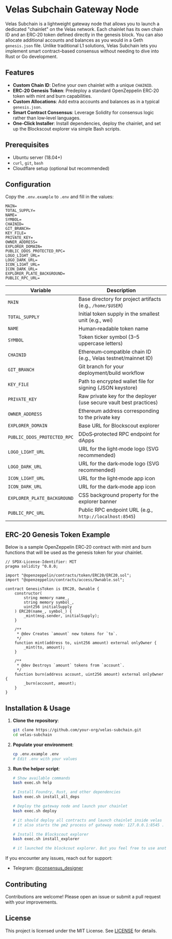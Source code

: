 # Velas Subchain Gateway Node



Velas Subchain is a lightweight gateway node that allows you to launch a dedicated "chainlet" on the Velas network. Each chainlet has its own chain ID and an ERC‑20 token defined directly in the genesis block. You can also allocate additional accounts and balances as you would in a Geth `genesis.json` file. Unlike traditional L1 solutions, Velas Subchain lets you implement smart contract–based consensus without needing to dive into Rust or Go development.

## Features

- **Custom Chain ID**: Define your own chainlet with a unique `CHAINID`.
- **ERC‑20 Genesis Token**: Predeploy a standard OpenZeppelin ERC‑20 token with mint and burn capabilities.
- **Custom Allocations**: Add extra accounts and balances as in a typical `genesis.json`.
- **Smart Contract Consensus**: Leverage Solidity for consensus logic rather than low‑level languages.
- **One‑Click Installer**: Install dependencies, deploy the chainlet, and set up the Blockscout explorer via simple Bash scripts.

## Prerequisites

- Ubuntu server (18.04+)
- `curl`, `git`, `bash`
- Cloudflare setup (optional but recommended)

## Configuration

Copy the `.env.example` to `.env` and fill in the values:

```.env
MAIN=
TOTAL_SUPPLY=
NAME=
SYMBOL=
CHAINID=
GIT_BRANCH=
KEY_FILE=
PRIVATE_KEY=
OWNER_ADDRESS=
EXPLORER_DOMAIN=
PUBLIC_DDOS_PROTECTED_RPC=
LOGO_LIGHT_URL=
LOGO_DARK_URL=
ICON_LIGHT_URL=
ICON_DARK_URL=
EXPLORER_PLATE_BACKGROUND=
PUBLIC_RPC_URL=
````

| Variable                    | Description                                                        |
| --------------------------- | ------------------------------------------------------------------ |
| `MAIN`                      | Base directory for project artifacts (e.g., `/home/$USER`)         |
| `TOTAL_SUPPLY`              | Initial token supply in the smallest unit (e.g., wei)              |
| `NAME`                      | Human‑readable token name                                          |
| `SYMBOL`                    | Token ticker symbol (3–5 uppercase letters)                        |
| `CHAINID`                   | Ethereum‑compatible chain ID (e.g., Velas testnet/mainnet ID)      |
| `GIT_BRANCH`                | Git branch for your deployment/build workflow                      |
| `KEY_FILE`                  | Path to encrypted wallet file for signing (JSON keystore)          |
| `PRIVATE_KEY`               | Raw private key for the deployer (use secure vault best practices) |
| `OWNER_ADDRESS`             | Ethereum address corresponding to the private key                  |
| `EXPLORER_DOMAIN`           | Base URL for Blockscout explorer                                   |
| `PUBLIC_DDOS_PROTECTED_RPC` | DDoS‑protected RPC endpoint for dApps                              |
| `LOGO_LIGHT_URL`            | URL for the light‑mode logo (SVG recommended)                      |
| `LOGO_DARK_URL`             | URL for the dark‑mode logo (SVG recommended)                       |
| `ICON_LIGHT_URL`            | URL for the light‑mode app icon                                    |
| `ICON_DARK_URL`             | URL for the dark‑mode app icon                                     |
| `EXPLORER_PLATE_BACKGROUND` | CSS background property for the explorer banner                    |
| `PUBLIC_RPC_URL`            | Public RPC endpoint URL (e.g., `http://localhost:8545`)            |

## ERC-20 Genesis Token Example

Below is a sample OpenZeppelin ERC‑20 contract with mint and burn functions that will be used as the genesis token for your chainlet.

```solidity
// SPDX-License-Identifier: MIT
pragma solidity ^0.8.0;

import "@openzeppelin/contracts/token/ERC20/ERC20.sol";
import "@openzeppelin/contracts/access/Ownable.sol";

contract GenesisToken is ERC20, Ownable {
    constructor(
        string memory name_,
        string memory symbol_,
        uint256 initialSupply
    ) ERC20(name_, symbol_) {
        _mint(msg.sender, initialSupply);
    }

    /**
     * @dev Creates `amount` new tokens for `to`.
     */
    function mint(address to, uint256 amount) external onlyOwner {
        _mint(to, amount);
    }

    /**
     * @dev Destroys `amount` tokens from `account`.
     */
    function burn(address account, uint256 amount) external onlyOwner {
        _burn(account, amount);
    }
}
```

## Installation & Usage

1. **Clone the repository**:

   ```bash
   git clone https://github.com/your-org/velas-subchain.git
   cd velas-subchain
   ```

2. **Populate your environment**:

   ```bash
   cp .env.example .env
   # Edit .env with your values
   ```

3. **Run the helper script**:

   ```bash
   # Show available commands
   bash exec.sh help

   # Install Foundry, Rust, and other dependencies
   bash exec.sh install_all_deps

   # Deploy the gateway node and launch your chainlet
   bash exec.sh deploy

   # it should deploy all contracts and launch chainlet inside velas
   # it also starts the pm2 process of gateway node: 127.0.0.1:8545 . it should be covered with cloudflare https://yourdomain.com/rpc

   # Install the Blockscout explorer
   bash exec.sh install_explorer

   # it launched the blockcout explorer. But you feel free to use another one

   ```

If you encounter any issues, reach out for support:

* Telegram: [@consensus\_designer](http://t.me/consensus_designer)

## Contributing

Contributions are welcome! Please open an issue or submit a pull request with your improvements.

## License

This project is licensed under the MIT License. See [LICENSE](LICENSE) for details.
